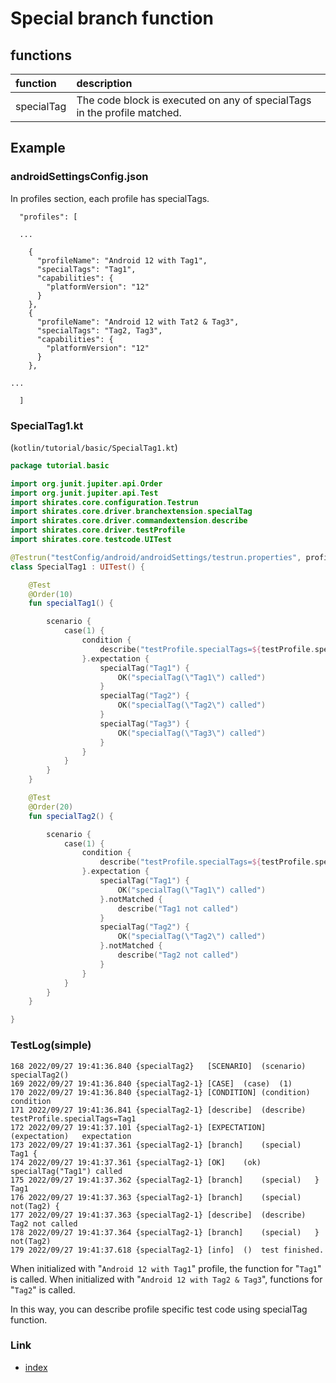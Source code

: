# Special branch function

## functions

| function   | description                                                              |
|:-----------|:-------------------------------------------------------------------------|
| specialTag | The code block is executed on any of specialTags in the profile matched. |

## Example

### androidSettingsConfig.json

In profiles section, each profile has specialTags.

```
  "profiles": [

  ...

    {
      "profileName": "Android 12 with Tag1",
      "specialTags": "Tag1",
      "capabilities": {
        "platformVersion": "12"
      }
    },
    {
      "profileName": "Android 12 with Tat2 & Tag3",
      "specialTags": "Tag2, Tag3",
      "capabilities": {
        "platformVersion": "12"
      }
    },

...

  ]
```

### SpecialTag1.kt

(`kotlin/tutorial/basic/SpecialTag1.kt`)

```kotlin
package tutorial.basic

import org.junit.jupiter.api.Order
import org.junit.jupiter.api.Test
import shirates.core.configuration.Testrun
import shirates.core.driver.branchextension.specialTag
import shirates.core.driver.commandextension.describe
import shirates.core.driver.testProfile
import shirates.core.testcode.UITest

@Testrun("testConfig/android/androidSettings/testrun.properties", profile = "Android 12 with Tag1")
class SpecialTag1 : UITest() {

    @Test
    @Order(10)
    fun specialTag1() {

        scenario {
            case(1) {
                condition {
                    describe("testProfile.specialTags=${testProfile.specialTags}")
                }.expectation {
                    specialTag("Tag1") {
                        OK("specialTag(\"Tag1\") called")
                    }
                    specialTag("Tag2") {
                        OK("specialTag(\"Tag2\") called")
                    }
                    specialTag("Tag3") {
                        OK("specialTag(\"Tag3\") called")
                    }
                }
            }
        }
    }

    @Test
    @Order(20)
    fun specialTag2() {

        scenario {
            case(1) {
                condition {
                    describe("testProfile.specialTags=${testProfile.specialTags}")
                }.expectation {
                    specialTag("Tag1") {
                        OK("specialTag(\"Tag1\") called")
                    }.notMatched {
                        describe("Tag1 not called")
                    }
                    specialTag("Tag2") {
                        OK("specialTag(\"Tag2\") called")
                    }.notMatched {
                        describe("Tag2 not called")
                    }
                }
            }
        }
    }

}
```

### TestLog(simple)

```
168	2022/09/27 19:41:36.840	{specialTag2}	[SCENARIO]	(scenario)	specialTag2()
169	2022/09/27 19:41:36.840	{specialTag2-1}	[CASE]	(case)	(1)
170	2022/09/27 19:41:36.840	{specialTag2-1}	[CONDITION]	(condition)	condition
171	2022/09/27 19:41:36.841	{specialTag2-1}	[describe]	(describe)	testProfile.specialTags=Tag1
172	2022/09/27 19:41:37.101	{specialTag2-1}	[EXPECTATION]	(expectation)	expectation
173	2022/09/27 19:41:37.361	{specialTag2-1}	[branch]	(special)	Tag1 {
174	2022/09/27 19:41:37.361	{specialTag2-1}	[OK]	(ok)	specialTag("Tag1") called
175	2022/09/27 19:41:37.362	{specialTag2-1}	[branch]	(special)	} Tag1
176	2022/09/27 19:41:37.363	{specialTag2-1}	[branch]	(special)	not(Tag2) {
177	2022/09/27 19:41:37.363	{specialTag2-1}	[describe]	(describe)	Tag2 not called
178	2022/09/27 19:41:37.364	{specialTag2-1}	[branch]	(special)	} not(Tag2)
179	2022/09/27 19:41:37.618	{specialTag2-1}	[info]	()	test finished.
```

When initialized with "`Android 12 with Tag1`" profile, the function for "`Tag1`" is called. When initialized
with "`Android 12 with Tag2 & Tag3`", functions for "`Tag2`" is called.

In this way, you can describe profile specific test code using specialTag function.

### Link

- [index](../../../index.md)

